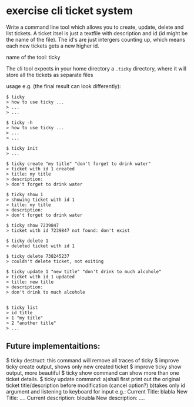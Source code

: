 # exercise cli ticket system

Write a command line tool which allows you to create, update, delete and list tickets.
A ticket itsel is just a textfile with description and id (id might be the name of the file). The id's are just intergers counting up, which means each new tickets gets a new higher id.

name of the tool: ticky

The cli tool expects in your home directory a `.ticky` directory, where it will store all the tickets as separate files

usage e.g. (the final result can look differently):
```
$ ticky
> how to use ticky ...
> ...
> ...

$ ticky -h
> how to use ticky ...
> ...
> ...

$ ticky init
> ...

$ ticky create "my title" "don't forget to drink water"
> ticket with id 1 created
> title: my title
> description:
> don't forget to drink water

$ ticky show 1
> showing ticket with id 1
> title: my title
> description:
> don't forget to drink water

$ ticky show 7239847
> ticket with id 7239847 not found: don't exist

$ ticky delete 1
> deleted ticket with id 1

$ ticky delete 738245237
> couldn't delete ticket, not exiting

$ ticky update 1 "new title" "don't drink to much alcohole"
> ticket with id 1 updated
> title: new title
> description:
> don't drink to much alcohole


$ ticky list
> id title
> 1 "my title"
> 2 "another title"
> ...

```

## Future implementaitions:
$ ticky destruct: this command will remove all traces of ticky
$ improve ticky create output, shows only new created ticket
$ improve ticky show output, more beautiful
$ ticky show command can show more than one ticket details.
$ ticky update command:
        a)shall first print out the original ticket title/description before modification (cancel option?)
        b)takes only id argument and listening to keyboard for input e.g.: Current Title: blabla
                                                                           New Title: ....
                                                                           Current description: bloubla
                                                                           New description: ....

